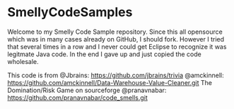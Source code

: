 SmellyCodeSamples
=================

Welcome to my Smelly Code Sample repository. Since this all opensource which was in many cases already on GitHub,
I should fork. However I tried that several times in a row and I never could get Eclipse to recognize it was legitmate
Java code. In the end I gave up and just copied the code wholesale.

This code is from
@Jbrains: https://github.com/jbrains/trivia
@amckinnell: https://github.com/amckinnell/Data-Warehouse-Value-Cleaner.git
The Domination/Risk Game on sourceforge
@pranavnabar: https://github.com/pranavnabar/code_smells.git
